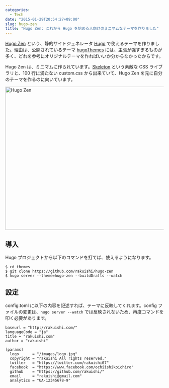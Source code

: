 ```yaml
---
categories:
  - Tech
date: "2015-01-29T20:54:27+09:00"
slug: hugo-zen
title: "Hugo Zen: これから Hugo を始める人向けのミニマムなテーマを作りました"
---
```


[Hugo Zen](https://github.com/rakuishi/hugo-zen) という、静的サイトジェネレータ [Hugo](http://gohugo.io/) で使えるテーマを作りました。理由は、公開されているテーマ [hugoThemes](https://github.com/spf13/hugoThemes) には、主張が強すぎるものが多く、どれを参考にオリジナルテーマを作ればいいか分からなかったからです。

Hugo Zen は、ミニマムに作られています。[Skeleton](http://getskeleton.com/) という素敵な CSS ライブラリと、100 行に満たない custom.css から出来ていて、Hugo Zen を元に自分のテーマを作るのに向いています。

<img alt="Hugo Zen" src="/images/2015/01/zen.jpg" width="728" height="455">

## 導入

Hugo プロジェクトから以下のコマンドを打てば、使えるようになります。

    $ cd themes
    $ git clone https://github.com/rakuishi/hugo-zen
    $ hugo server --theme=hugo-zen --buildDrafts --watch

## 設定

config.toml に以下の内容を記述すれば、テーマに反映してくれます。config ファイルの変更は、`hugo server --watch` では反映されないため、再度コマンドを叩く必要があります。

    baseurl = "http://rakuishi.com/"
    languageCode = "ja"
    title = "rakuishi.com"
    author = "rakuishi"

    [params]
      logo      = "/images/logo.jpg"
      copyright = "rakuishi All rights reserved."
      twitter   = "https://twitter.com/rakuishi07"
      facebook  = "https://www.facebook.com/ochiishikoichiro"
      github    = "https://github.com/rakuishi/"
      email     = "rakuishi@gmail.com"
      analytics = "UA-12345678-9"
